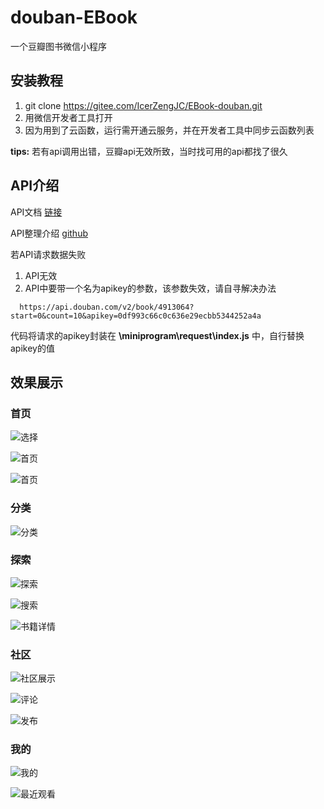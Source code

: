 <!--
 * @Description: 
 * @Author: Zjc
 * @Date: 2020-09-10 16:42:20
 * @LastEditTime: 2020-09-10 22:37:08
 * @LastEditors: Do not edit
-->

# douban-EBook

一个豆瓣图书微信小程序

## 安装教程

1. git clone https://gitee.com/IcerZengJC/EBook-douban.git
2. 用微信开发者工具打开
3. 因为用到了云函数，运行需开通云服务，并在开发者工具中同步云函数列表

**tips:** 若有api调用出错，豆瓣api无效所致，当时找可用的api都找了很久

## API介绍
API文档 [链接](https://douban-api-docs.zce.me/book.html)

API整理介绍  [github](https://github.com/zce/douban-api-docs)

若API请求数据失败

1. API无效
2. API中要带一个名为apikey的参数，该参数失效，请自寻解决办法

``` 
  https://api.douban.com/v2/book/4913064?start=0&count=10&apikey=0df993c66c0c636e29ecbb5344252a4a
```

  代码将请求的apikey封装在 **\miniprogram\request\index.js** 中，自行替换apikey的值

## 效果展示

### 首页

![选择](https://gitee.com/IcerZengJC/iamge-system/raw/master/1.png)

![首页](https://gitee.com/IcerZengJC/iamge-system/raw/master/QQ%E5%9B%BE%E7%89%8720200910170016.jpg)

![首页](https://gitee.com/IcerZengJC/iamge-system/raw/master/QQ图片20200910170106.jpg)

### 分类

![分类](https://gitee.com/IcerZengJC/iamge-system/raw/master/QQ图片20200910170026.jpg)


### 探索

![探索](https://gitee.com/IcerZengJC/iamge-system/raw/master/QQ图片20200910170028.jpg)

![搜索](https://gitee.com/IcerZengJC/iamge-system/raw/master/QQ图片20200910170021.png)

![书籍详情](https://gitee.com/IcerZengJC/iamge-system/raw/master/QQ图片20200910170024.png)

### 社区

![社区展示](https://gitee.com/IcerZengJC/iamge-system/raw/master/QQ图片20200910170042.jpg)

![评论](https://gitee.com/IcerZengJC/iamge-system/raw/master/QQ图片20200910170050.png)

![发布](https://gitee.com/IcerZengJC/iamge-system/raw/master/QQ图片20200910170053.png)

### 我的
![我的](https://gitee.com/IcerZengJC/iamge-system/raw/master/QQ图片20200910170117.jpg)

![最近观看](https://gitee.com/IcerZengJC/iamge-system/raw/master/QQ图片20200910170114.png)

